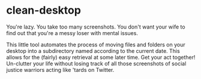 # clean-desktop

You're lazy. You take too many screenshots. You don't want your wife to find out that you're a messy loser with mental issues.

This little tool automates the process of moving files and folders on your desktop into a subdirectory named according to the current date. This allows for the (fairly) easy retrieval at some later time. Get your act together! Un-clutter your life without losing track of all those screenshots of social justice warriors acting like 'tards on Twitter.
